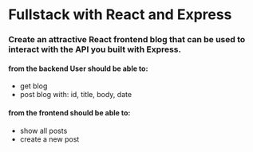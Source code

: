 # Fullstack with React and Express

### Create an attractive React frontend blog that can be used to interact with the API you built with Express.
#### from the backend User should be able to:
* get blog
* post blog with: id, title, body, date
#### from the frontend should be able to:
* show all posts
* create a new post
